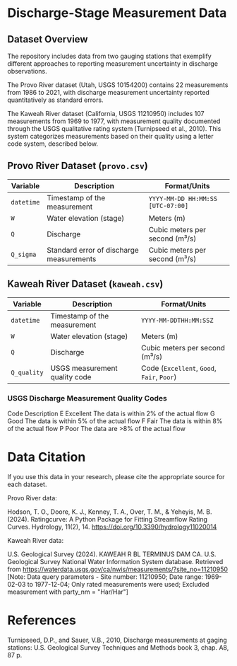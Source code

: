 # Discharge-Stage Measurement Data 

## Dataset Overview
The repository includes data from two gauging stations that exemplify different approaches to reporting measurement uncertainty in discharge observations.

The Provo River dataset (Utah, USGS 10154200) contains 22 measurements from 1986 to 2021, with discharge measurement uncertainty reported quantitatively as standard errors. 

The Kaweah River dataset (California, USGS 11210950) includes 107 measurements from 1969 to 1977, with measurement quality documented through the USGS qualitative rating system (Turnipseed et al., 2010). This system categorizes measurements based on their quality using a letter code system, described below.


## Provo River Dataset (`provo.csv`)
| Variable   | Description                                               | Format/Units                      |
|------------|-----------------------------------------------------------|-----------------------------------|
| `datetime` | Timestamp of the measurement                              | `YYYY-MM-DD HH:MM:SS [UTC-07:00]` |
| `W`        | Water elevation (stage)                                   | Meters (m)                        |
| `Q`        | Discharge                                                 | Cubic meters per second (m³/s)    |
| `Q_sigma`  | Standard error of discharge measurements                  | Cubic meters per second (m³/s)    |

## Kaweah River Dataset (`kaweah.csv`)
| Variable     | Description                                                   | Format/Units                                     |
|--------------|---------------------------------------------------------------|--------------------------------------------------|
| `datetime`   | Timestamp of the measurement                                  | `YYYY-MM-DDTHH:MM:SSZ`                           |
| `W`          | Water elevation (stage)                                       | Meters (m)                                       |
| `Q`          | Discharge                                                     | Cubic meters per second (m³/s)                   |
| `Q_quality`  | USGS measurement quality code                                 | Code (`Excellent`, `Good`, `Fair`, `Poor`)       |

### USGS Discharge Measurement Quality Codes
Code  Description
E     Excellent    The data is within 2% of the actual flow
G     Good         The data is within 5% of the actual flow
F     Fair         The data is within 8% of the actual flow
P     Poor         The data are >8% of the actual flow

# Data Citation

If you use this data in your research, please cite the appropriate source for each dataset.

Provo River data:

Hodson, T. O., Doore, K. J., Kenney, T. A., Over, T. M., & Yeheyis, M. B. (2024). Ratingcurve: A Python Package for Fitting Streamflow Rating Curves. Hydrology, 11(2), 14. https://doi.org/10.3390/hydrology11020014

Kaweah River data:

U.S. Geological Survey (2024). KAWEAH R BL TERMINUS DAM CA. U.S. Geological Survey National Water Information System database. Retrieved from https://waterdata.usgs.gov/ca/nwis/measurements/?site_no=11210950
[Note: Data query parameters - Site number: 11210950; Date range: 1969-02-03 to 1977-12-04; Only rated measurements were used; Excluded measurement with party_nm = "Har/Har"]


# References

Turnipseed, D.P., and Sauer, V.B., 2010, Discharge measurements at gaging stations: U.S. Geological Survey Techniques and Methods book 3, chap. A8, 87 p.

